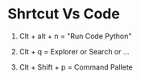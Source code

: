 # Shrtcut Vs Code  

1. Clt + alt + n = "Run Code Python"

2. Clt + q = Explorer or Search or ...

3. Clt + Shift + p = Command Pallete
